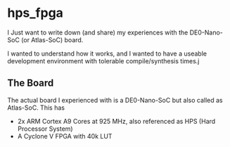 # hps_fpga

I Just want to write down (and share) my experiences with the DE0-Nano-SoC (or Atlas-SoC) board.

I wanted to understand how it works, and I wanted to have a useable development environment with tolerable compile/synthesis times.j

## The Board
The actual board I experienced with is a DE0-Nano-SoC but also called as Atlas-SoC. This has 
  - 2x ARM Cortex A9 Cores at 925 MHz, also referenced as HPS (Hard Processor System)
  - A Cyclone V FPGA with 40k LUT


